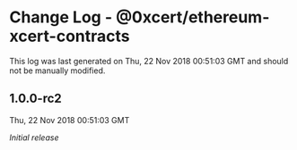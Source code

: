 # Change Log - @0xcert/ethereum-xcert-contracts

This log was last generated on Thu, 22 Nov 2018 00:51:03 GMT and should not be manually modified.

## 1.0.0-rc2
Thu, 22 Nov 2018 00:51:03 GMT

*Initial release*

